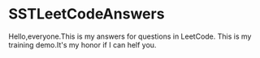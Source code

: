# SSTLeetCodeAnswers
Hello,everyone.This is my answers for questions in LeetCode.
This is my training demo.It's my honor if I can helf you.
